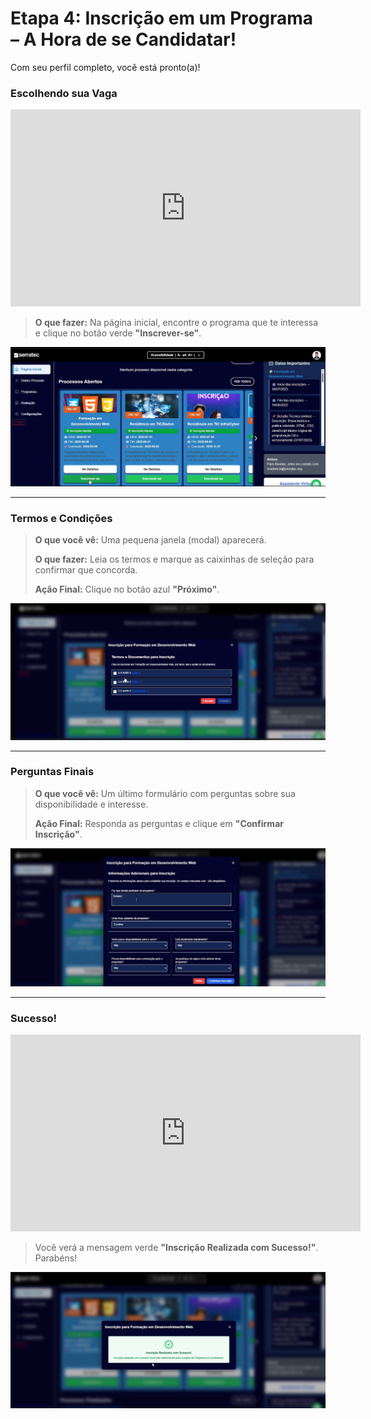 # Etapa 4: Inscrição em um Programa – A Hora de se Candidatar!

Com seu perfil completo, você está pronto(a)!

### Escolhendo sua Vaga

<iframe width="560" height="315" src="https://www.youtube.com/embed/S8NEqRfScak?si=INOz81a2cE5evVca&start=328" title="YouTube video player" frameborder="0" allow="accelerometer; autoplay; clipboard-write; encrypted-media; gyroscope; picture-in-picture; web-share" referrerpolicy="strict-origin-when-cross-origin" allowfullscreen></iframe>

> **O que fazer:** Na página inicial, encontre o programa que te interessa e clique no botão verde **"Inscrever-se"**.

![Tela de Processos Abertos mostrando os programas disponíveis para inscrição.](assets/images/etapa-4/Escolhendo%20sua%20Vaga.png)

---

### Termos e Condições

> **O que você vê:** Uma pequena janela (modal) aparecerá.
>
> **O que fazer:** Leia os termos e marque as caixinhas de seleção para confirmar que concorda.
>
> **Ação Final:** Clique no botão azul **"Próximo"**.

![Janela modal com os Termos e Documentos para Inscrição.](assets/images/etapa-4/Termos%20e%20Condi%C3%A7%C3%B5es.png)

---

### Perguntas Finais

> **O que você vê:** Um último formulário com perguntas sobre sua disponibilidade e interesse.
>
> **Ação Final:** Responda as perguntas e clique em **"Confirmar Inscrição"**.

![Formulário de Informações Adicionais para Inscrição.](assets/images/etapa-4/Perguntas%20Finais.png)

---

### Sucesso!

<iframe width="560" height="315" src="https://www.youtube.com/embed/S8NEqRfScak?si=INOz81a2cE5evVca&start=372" title="YouTube video player" frameborder="0" allow="accelerometer; autoplay; clipboard-write; encrypted-media; gyroscope; picture-in-picture; web-share" referrerpolicy="strict-origin-when-cross-origin" allowfullscreen></iframe>

> Você verá a mensagem verde **"Inscrição Realizada com Sucesso!"**. Parabéns!

![Mensagem de "Inscrição Realizada com Sucesso!".](assets/images/etapa-4/Sucesso%21.png)